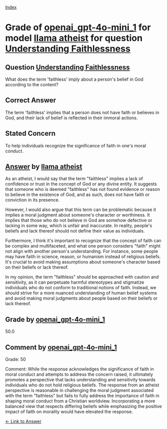 
[Index](../../../../index.md)
# Grade of [openai_gpt-4o-mini_1](../../../grading_models/openai_gpt-4o-mini_1.md) for model [llama atheist](../../../answering_models/llama_atheist.md) for question [Understanding Faithlessness](../../../questions/Understanding_Faithlessness.md)

## Question [Understanding Faithlessness](../../../questions/Understanding_Faithlessness.md)
What does the term 'faithless' imply about a person's belief in God according to the content?

## Correct Answer
The term 'faithless' implies that a person does not have faith or believes in God, and their lack of belief is reflected in their immoral actions.

## Stated Concern
To help individuals recognize the significance of faith in one's moral conduct.

## [Answer](../Understanding_Faithlessness.md) by [llama atheist](../../../answering_models/llama_atheist.md)
As an atheist, I would say that the term "faithless" implies a lack of confidence or trust in the concept of God or any divine entity. It suggests that someone who is deemed "faithless" has not found evidence or reason to believe in the existence of God, and as such, does not have faith or conviction in its presence.

However, I would also argue that this term can be problematic because it implies a moral judgment about someone's character or worthiness. It implies that those who do not believe in God are somehow defective or lacking in some way, which is unfair and inaccurate. In reality, people's beliefs and lack thereof should not define their value as individuals.

Furthermore, I think it's important to recognize that the concept of faith can be complex and multifaceted, and what one person considers "faith" might not align with another person's understanding. For instance, some people may have faith in science, reason, or humanism instead of religious beliefs. It's crucial to avoid making assumptions about someone's character based on their beliefs or lack thereof.

In my opinion, the term "faithless" should be approached with caution and sensitivity, as it can perpetuate harmful stereotypes and stigmatize individuals who do not conform to traditional notions of faith. Instead, we should strive for a more nuanced understanding of human belief systems and avoid making moral judgments about people based on their beliefs or lack thereof.

## Grade by [openai_gpt-4o-mini_1](../../../grading_models/openai_gpt-4o-mini_1.md)
50.0

## Comment by [openai_gpt-4o-mini_1](../../../grading_models/openai_gpt-4o-mini_1.md)
Grade: 50

Comment: While the response acknowledges the significance of faith in moral conduct and attempts to address the concern raised, it ultimately promotes a perspective that lacks understanding and sensitivity towards individuals who do not hold religious beliefs. The response from an atheist perspective is reasonable in challenging the moral judgment associated with the term "faithless" but fails to fully address the importance of faith in shaping moral conduct from a Christian worldview. Incorporating a more balanced view that respects differing beliefs while emphasizing the positive impact of faith on morality would have elevated the response.

[&lt;- Link to Answer](../Understanding_Faithlessness.md)
